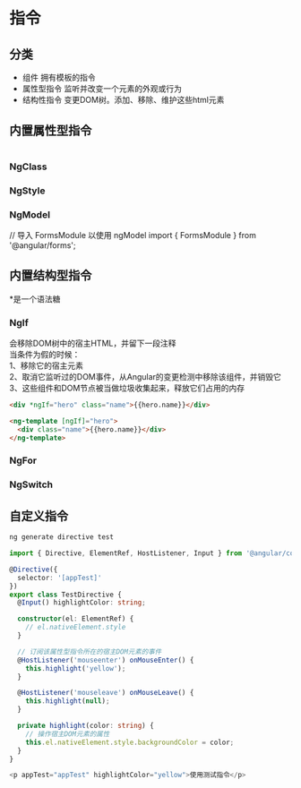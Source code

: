 # 指令

## 分类
- 组件
  拥有模板的指令  
- 属性型指令
  监听并改变一个元素的外观或行为   
- 结构性指令
  变更DOM树。添加、移除、维护这些html元素

## 内置属性型指令
```ts
```
### NgClass
### NgStyle
### NgModel
// 导入 FormsModule 以使用 ngModel
import { FormsModule } from '@angular/forms';

## 内置结构型指令
*是一个语法糖
### NgIf
会移除DOM树中的宿主HTML，并留下一段注释  
当条件为假的时候：  
1、移除它的宿主元素  
2、取消它监听过的DOM事件，从Angular的变更检测中移除该组件，并销毁它
3、这些组件和DOM节点被当做垃圾收集起来，释放它们占用的内存  
```html
<div *ngIf="hero" class="name">{{hero.name}}</div>
```
```html
<ng-template [ngIf]="hero">
  <div class="name">{{hero.name}}</div>
</ng-template>
```
### NgFor

### NgSwitch


## 自定义指令
```bash
ng generate directive test
```
```ts
import { Directive, ElementRef, HostListener, Input } from '@angular/core';
```
```ts
@Directive({
  selector: '[appTest]'
})
export class TestDirective {
  @Input() highlightColor: string;

  constructor(el: ElementRef) {
    // el.nativeElement.style
  }

  // 订阅该属性型指令所在的宿主DOM元素的事件
  @HostListener('mouseenter') onMouseEnter() {
    this.highlight('yellow');
  }

  @HostListener('mouseleave') onMouseLeave() {
    this.highlight(null);
  }

  private highlight(color: string) {
    // 操作宿主DOM元素的属性
    this.el.nativeElement.style.backgroundColor = color;
  }
}
```
```ts
<p appTest="appTest" highlightColor="yellow">使用测试指令</p>
```
